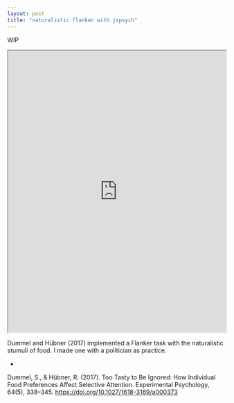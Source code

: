 ```yaml
---
layout: post
title: "naturalistic flanker with jspsych"
---
```

WIP

<iframe width= 700 height="800" src="https://liqiantay.github.io/random-jspsych/" style="width:100%; height:650px;" ></iframe> 

Dummel and Hübner (2017) implemented a Flanker task with the naturalistic stumuli of food. I made one with a politician as practice.

-
Dummel, S., & Hübner, R. (2017). Too Tasty to Be Ignored: How Individual Food Preferences Affect Selective Attention. Experimental Psychology, 64(5), 338–345. https://doi.org/10.1027/1618-3169/a000373
